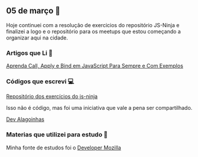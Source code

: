 ## 05 de março :pushpin:

Hoje continuei com a resolução de exercicios do repositório JS-Ninja e finalizei a logo e o repositório para os meetups que estou começando a organizar aqui na cidade.

### Artigos que Li :newspaper:

[Aprenda Call, Apply e Bind em JavaScript Para Sempre e Com Exemplos](http://programadorobjetivo.co/call-apply-e-bind-em-javascript/)

### Códigos que escrevi :computer:


[Repositório dos exercícios do js-ninja](https://github.com/crisgon/curso-javascript-ninja)


Isso não é código, mas foi uma iniciativa que vale a pena ser compartilhado.

[Dev Alagoinhas](https://github.com/Dev-Alagoinhas)

### Materias que utilizei para estudo :scroll:

Minha fonte de estudos foi o [Developer Mozilla](https://developer.mozilla.org/pt-BR/docs)









